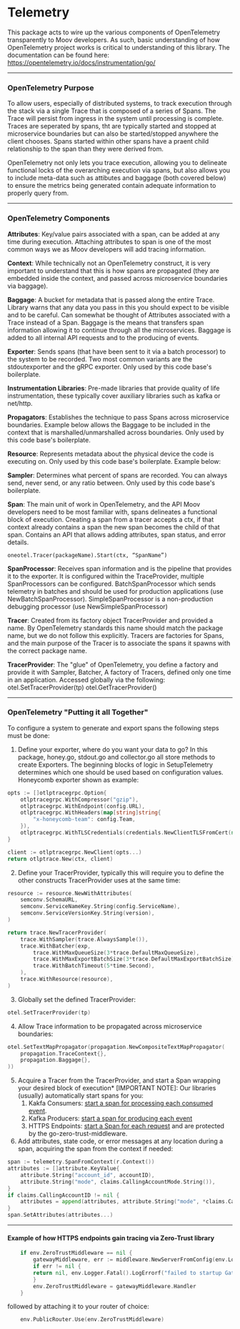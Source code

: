 # Telemetry

This package acts to wire up the various components of OpenTelemetry transparently to Moov developers.
As such, basic understanding of how OpenTelemetry project works is critical to understanding of this library.
The documentation can be found here: https://opentelemetry.io/docs/instrumentation/go/

------------------
### OpenTelemetry Purpose
To allow users, especially of distributed systems, to track execution through the stack via a single Trace that is composed of a series of Spans.
The Trace will persist from ingress in the system until processing is complete. Traces are seperated by spans, tht are typically started and stopped at microservice boundaries but can also be started/stopped anywhere the client chooses. Spans started within other spans have a praent child relationship to the span than they were derived from.

OpenTelemetry not only lets you trace execution, allowing you to delineate functional locks of the overarching execution via spans, but also allows you to include meta-data such as attibutes and baggage (both covered below) to ensure the metrics being generated contain adequate information to properly query from.

------------------
### OpenTelemetry Components

**Attributes**: Key/value pairs associated with a span, can be added at any time during execution. Attaching attributes to span is one of the most common ways we as Moov developers will add tracing information.

**Context**: While technically not an OpenTelemetry construct, it is very important to understand that this is how spans are propagated (they are embedded inside the context, and passed across microservice boundaries via baggage).

**Baggage**: A bucket for metadata that is passed along the entire Trace. Library warns that any data you pass in this you should expect to be visible and to be careful. Can somewhat be thought of Attributes associated with a Trace instead of a Span. Baggage is the means that transfers span information allowing it to continue through all the microservices. Baggage is added to all internal API requests and to the producing of events.

**Exporter**: Sends spans (that have been sent to it via a batch processor) to the system to be recorded. Two most common variants are the stdoutexporter and the gRPC exporter. Only used by this code base's boilerplate.

**Instrumentation Libraries**: Pre-made libraries that provide quality of life instrumentation, these typically cover auxiliary libraries such as kafka or net/http.

**Propagators**: Establishes the technique to pass Spans across microservice boundaries. Example below allows the Baggage to be included in the context that is marshalled/unmarshalled across boundaries. Only used by this code base's boilerplate.

**Resource**: Represents metadata about the physical device the code is executing on. Only used by this code base's boilerplate. Example below:

**Sampler**: Determines what percent of spans are recorded. You can always send, never send, or any ratio between. Only used by this code base's boilerplate.

**Span**: The main unit of work in OpenTelemetry, and the API Moov developers need to be most familiar with, spans delineates a functional block of execution. Creating a span from a tracer accepts a ctx, if that context already contains a span the new span becomes the child of that span. Contains an API that allows adding attributes, span status, and error details.
```
oneotel.Tracer(packageName).Start(ctx, “SpanName”)
```

**SpanProcessor**: Receives span information and is the pipeline that provides it to the exporter. It is configured within the TraceProvider, multiple SpanProcessors can be configured. BatchSpanProcessor which sends telemetry in batches and should be used for production applications (use NewBatchSpanProcessor). SimpleSpanProcessor is a non-production debugging processor (use NewSimpleSpanProcessor)

**Tracer**: Created from its factory object TracerProvider and provided a name. By OpenTelemetry standards this name should match the package name, but we do not follow this explicitly. Tracers are factories for Spans, and the main purpose of the Tracer is to associate the spans it spawns with the correct package name.

**TracerProvider**: The "glue" of OpenTelemetry, you define a factory and provide it with Sampler, Batcher, A factory of Tracers, defined only one time in an application. Accessed globally via the following:
otel.SetTracerProvider(tp)
otel.GetTracerProvider()

------------------
### OpenTelemetry "Putting it all Together"

To configure a system to generate and export spans the following steps must be done:

1. Define your exporter, where do you want your data to go? In this package, honey.go, stdout.go and collector.go all store methods to create Exporters. The beginning blocks of logic in SetupTelemetry determines which one should be used based on configuration values. Honeycomb exporter shown as example:
```go
opts := []otlptracegrpc.Option{
    otlptracegrpc.WithCompressor("gzip"),
    otlptracegrpc.WithEndpoint(config.URL),
    otlptracegrpc.WithHeaders(map[string]string{
        "x-honeycomb-team": config.Team,
    }),
    otlptracegrpc.WithTLSCredentials(credentials.NewClientTLSFromCert(nil, "")),
}

client := otlptracegrpc.NewClient(opts...)
return otlptrace.New(ctx, client)
```
2. Define your TracerProvider, typically this will require you to define the other constructs TracerProvider uses at the same time:
```go
resource := resource.NewWithAttributes(
    semconv.SchemaURL,
    semconv.ServiceNameKey.String(config.ServiceName),
    semconv.ServiceVersionKey.String(version),
)

return trace.NewTracerProvider(
    trace.WithSampler(trace.AlwaysSample()),
    trace.WithBatcher(exp,
        trace.WithMaxQueueSize(3*trace.DefaultMaxQueueSize),
        trace.WithMaxExportBatchSize(3*trace.DefaultMaxExportBatchSize),
        trace.WithBatchTimeout(5*time.Second),
    ),
    trace.WithResource(resource),
)
```
3. Globally set the defined TracerProvider:
```go
otel.SetTracerProvider(tp)
```
4. Allow Trace information to be propagated across microservice boundaries:
```go
otel.SetTextMapPropagator(propagation.NewCompositeTextMapPropagator(
    propagation.TraceContext{},
    propagation.Baggage{},
))
```
5. Acquire a Tracer from the TracerProvider, and start a Span wrapping your desired block of execution*
[IMPORTANT NOTE]: Our libraries (usually) automatically start spans for you:
   1. Kakfa Consumers:  [start a span for processing each consumed event](https://github.com/moovfinancial/events/blob/82ed357686f9bc920568274828a36dffc1f37fb4/go/consumer/processor_event.go#L137).
   2. Kafka Producers:  [start a span for producing each event](https://github.com/moovfinancial/events/blob/ef809bc0d63f3ddec07f39da47edad3e39145dab/go/producer/producer.go#L170)
   3. HTTPS Endpoints: [start a Span for each request](https://github.com/moovfinancial/go-zero-trust/blob/v2/pkg/middleware/middleware.go#L50) and are protected by the go-zero-trust-middleware.
6. Add attributes, state code, or error messages at any location during a span, acquiring the span from the context if needed:
```go
span := telemetry.SpanFromContext(r.Context())
attributes := []attribute.KeyValue{
    attribute.String("account_id", accountID),
    attribute.String("mode", claims.CallingAccountMode.String()),
}
if claims.CallingAccountID != nil {
    attributes = append(attributes, attribute.String("mode", *claims.CallingAccountID))
}
span.SetAttributes(attributes...)
```
------------------
#### Example of how HTTPS endpoints gain tracing via Zero-Trust library
```go
    if env.ZeroTrustMiddleware == nil {
        gatewayMiddleware, err := middleware.NewServerFromConfig(env.Logger, env.TimeService, env.Config.Gateway)
        if err != nil {
        return nil, env.Logger.Fatal().LogErrorf("failed to startup Gateway middleware: %w", err).Err()
        }
        env.ZeroTrustMiddleware = gatewayMiddleware.Handler
    }
```
followed by attaching it to your router of choice:
```go
    env.PublicRouter.Use(env.ZeroTrustMiddleware)
```
